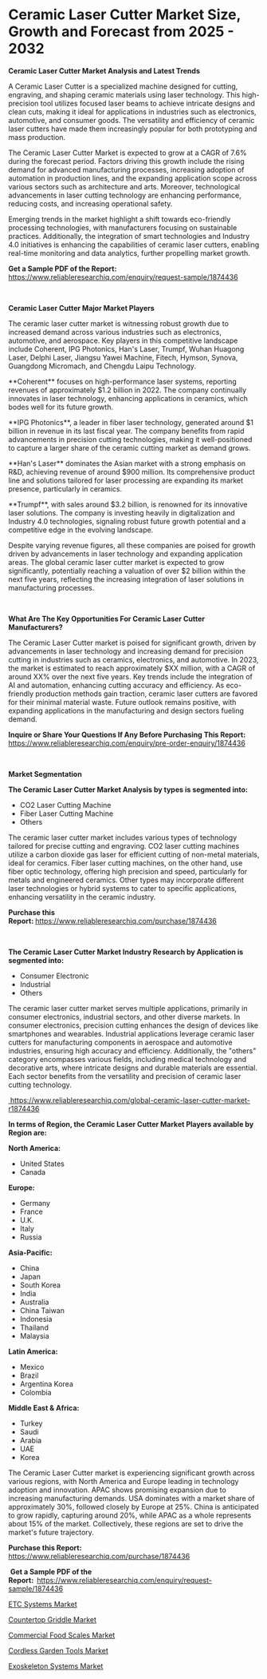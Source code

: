 <p><h1>Ceramic Laser Cutter Market Size, Growth and Forecast from 2025 - 2032</h1></p><p><strong>Ceramic Laser Cutter Market Analysis and Latest Trends</strong></p>
<p><p>A Ceramic Laser Cutter is a specialized machine designed for cutting, engraving, and shaping ceramic materials using laser technology. This high-precision tool utilizes focused laser beams to achieve intricate designs and clean cuts, making it ideal for applications in industries such as electronics, automotive, and consumer goods. The versatility and efficiency of ceramic laser cutters have made them increasingly popular for both prototyping and mass production.</p><p>The Ceramic Laser Cutter Market is expected to grow at a CAGR of 7.6% during the forecast period. Factors driving this growth include the rising demand for advanced manufacturing processes, increasing adoption of automation in production lines, and the expanding application scope across various sectors such as architecture and arts. Moreover, technological advancements in laser cutting technology are enhancing performance, reducing costs, and increasing operational safety. </p><p>Emerging trends in the market highlight a shift towards eco-friendly processing technologies, with manufacturers focusing on sustainable practices. Additionally, the integration of smart technologies and Industry 4.0 initiatives is enhancing the capabilities of ceramic laser cutters, enabling real-time monitoring and data analytics, further propelling market growth.</p></p>
<p><strong>Get a Sample PDF of the Report:&nbsp;</strong> <a href="https://www.reliableresearchiq.com/enquiry/request-sample/1874436?utm_campaign=2276&utm_medium=2&utm_source=Github&utm_content=ia&utm_term=11042025&utm_id=ceramic-laser-cutter">https://www.reliableresearchiq.com/enquiry/request-sample/1874436</a></p>
<p>&nbsp;</p>
<p><strong>Ceramic Laser Cutter Major Market Players</strong></p>
<p><p>The ceramic laser cutter market is witnessing robust growth due to increased demand across various industries such as electronics, automotive, and aerospace. Key players in this competitive landscape include Coherent, IPG Photonics, Han's Laser, Trumpf, Wuhan Huagong Laser, Delphi Laser, Jiangsu Yawei Machine, Fitech, Hymson, Synova, Guangdong Micromach, and Chengdu Laipu Technology.</p><p>**Coherent** focuses on high-performance laser systems, reporting revenues of approximately $1.2 billion in 2022. The company continually innovates in laser technology, enhancing applications in ceramics, which bodes well for its future growth. </p><p>**IPG Photonics**, a leader in fiber laser technology, generated around $1 billion in revenue in its last fiscal year. The company benefits from rapid advancements in precision cutting technologies, making it well-positioned to capture a larger share of the ceramic cutting market as demand grows.</p><p>**Han's Laser** dominates the Asian market with a strong emphasis on R&D, achieving revenue of around $900 million. Its comprehensive product line and solutions tailored for laser processing are expanding its market presence, particularly in ceramics.</p><p>**Trumpf**, with sales around $3.2 billion, is renowned for its innovative laser solutions. The company is investing heavily in digitalization and Industry 4.0 technologies, signaling robust future growth potential and a competitive edge in the evolving landscape.</p><p>Despite varying revenue figures, all these companies are poised for growth driven by advancements in laser technology and expanding application areas. The global ceramic laser cutter market is expected to grow significantly, potentially reaching a valuation of over $2 billion within the next five years, reflecting the increasing integration of laser solutions in manufacturing processes.</p></p>
<p>&nbsp;</p>
<p><strong>What Are The Key Opportunities For Ceramic Laser Cutter Manufacturers?</strong></p>
<p><p>The Ceramic Laser Cutter market is poised for significant growth, driven by advancements in laser technology and increasing demand for precision cutting in industries such as ceramics, electronics, and automotive. In 2023, the market is estimated to reach approximately $XX million, with a CAGR of around XX% over the next five years. Key trends include the integration of AI and automation, enhancing cutting accuracy and efficiency. As eco-friendly production methods gain traction, ceramic laser cutters are favored for their minimal material waste. Future outlook remains positive, with expanding applications in the manufacturing and design sectors fueling demand.</p></p>
<p><strong>Inquire or Share Your Questions If Any Before Purchasing This Report:</strong> <a href="https://www.reliableresearchiq.com/enquiry/pre-order-enquiry/1874436?utm_campaign=2276&utm_medium=2&utm_source=Github&utm_content=ia&utm_term=11042025&utm_id=ceramic-laser-cutter">https://www.reliableresearchiq.com/enquiry/pre-order-enquiry/1874436</a></p>
<p>&nbsp;</p>
<p><strong>Market Segmentation</strong></p>
<p><strong>The Ceramic Laser Cutter Market Analysis by types is segmented into:</strong></p>
<p><ul><li>CO2 Laser Cutting Machine</li><li>Fiber Laser Cutting Machine</li><li>Others</li></ul></p>
<p><p>The ceramic laser cutter market includes various types of technology tailored for precise cutting and engraving. CO2 laser cutting machines utilize a carbon dioxide gas laser for efficient cutting of non-metal materials, ideal for ceramics. Fiber laser cutting machines, on the other hand, use fiber optic technology, offering high precision and speed, particularly for metals and engineered ceramics. Other types may incorporate different laser technologies or hybrid systems to cater to specific applications, enhancing versatility in the ceramic industry.</p></p>
<p><strong>Purchase this Report:&nbsp;</strong><a href="https://www.reliableresearchiq.com/purchase/1874436?utm_campaign=2276&utm_medium=2&utm_source=Github&utm_content=ia&utm_term=11042025&utm_id=ceramic-laser-cutter">https://www.reliableresearchiq.com/purchase/1874436</a></p>
<p>&nbsp;</p>
<p><strong>The Ceramic Laser Cutter Market Industry Research by Application is segmented into:</strong></p>
<p><ul><li>Consumer Electronic</li><li>Industrial</li><li>Others</li></ul></p>
<p><p>The ceramic laser cutter market serves multiple applications, primarily in consumer electronics, industrial sectors, and other diverse markets. In consumer electronics, precision cutting enhances the design of devices like smartphones and wearables. Industrial applications leverage ceramic laser cutters for manufacturing components in aerospace and automotive industries, ensuring high accuracy and efficiency. Additionally, the "others" category encompasses various fields, including medical technology and decorative arts, where intricate designs and durable materials are essential. Each sector benefits from the versatility and precision of ceramic laser cutting technology.</p></p>
<p><a href="https://www.reliableresearchiq.com/global-ceramic-laser-cutter-market-r1874436?utm_campaign=2276&utm_medium=2&utm_source=Github&utm_content=ia&utm_term=11042025&utm_id=ceramic-laser-cutter">&nbsp;https://www.reliableresearchiq.com/global-ceramic-laser-cutter-market-r1874436</a></p>
<p><strong>In terms of Region, the Ceramic Laser Cutter Market Players available by Region are:</strong></p>
<p>
    <p> <strong> North America: </strong>
        <ul>
            <li>United States</li>
            <li>Canada</li>
        </ul>
        </p> 
    <p> <strong> Europe: </strong>
        <ul>
            <li>Germany</li>
            <li>France</li>
            <li>U.K.</li>
            <li>Italy</li>
            <li>Russia</li>
        </ul>
        </p> 
    <p> <strong> Asia-Pacific: </strong>
        <ul>
            <li>China</li>
            <li>Japan</li>
            <li>South Korea</li>
            <li>India</li>
            <li>Australia</li>
            <li>China Taiwan</li>
            <li>Indonesia</li>
            <li>Thailand</li>
            <li>Malaysia</li>
        </ul>
        </p> 
    <p> <strong> Latin America: </strong>
        <ul>
            <li>Mexico</li>
            <li>Brazil</li>
            <li>Argentina Korea</li>
            <li>Colombia</li>
        </ul>
        </p> 
    <p> <strong> Middle East & Africa: </strong>
        <ul>
            <li>Turkey</li>
            <li>Saudi</li>
            <li>Arabia</li>
            <li>UAE</li>
            <li>Korea</li>
        </ul>
    </p>
    </p>
<p><p>The Ceramic Laser Cutter market is experiencing significant growth across various regions, with North America and Europe leading in technology adoption and innovation. APAC shows promising expansion due to increasing manufacturing demands. USA dominates with a market share of approximately 30%, followed closely by Europe at 25%. China is anticipated to grow rapidly, capturing around 20%, while APAC as a whole represents about 15% of the market. Collectively, these regions are set to drive the market's future trajectory.</p></p>
<p><strong>Purchase this Report: </strong><a href="https://www.reliableresearchiq.com/purchase/1874436?utm_campaign=2276&utm_medium=2&utm_source=Github&utm_content=ia&utm_term=11042025&utm_id=ceramic-laser-cutter">https://www.reliableresearchiq.com/purchase/1874436</a></p>
<p>&nbsp;<strong>Get a Sample PDF of the Report:&nbsp;&nbsp;</strong><a href="https://www.reliableresearchiq.com/enquiry/request-sample/1874436?utm_campaign=2276&utm_medium=2&utm_source=Github&utm_content=ia&utm_term=11042025&utm_id=ceramic-laser-cutter">https://www.reliableresearchiq.com/enquiry/request-sample/1874436</a></p>
<p><strong></strong></p>
<p><p><a href="https://github.com/boonegoicks7/Market-Research-Report-List-1/blob/main/etc-systems-market.md?utm_campaign=2276&utm_medium=2&utm_source=Github&utm_content=ia&utm_term=11042025&utm_id=ceramic-laser-cutter">ETC Systems Market</a></p><p><a href="https://github.com/abuegalawixo/Market-Research-Report-List-1/blob/main/countertop-griddle-market.md?utm_campaign=2276&utm_medium=2&utm_source=Github&utm_content=ia&utm_term=11042025&utm_id=ceramic-laser-cutter">Countertop Griddle Market</a></p><p><a href="https://github.com/cernkomlkawi/Market-Research-Report-List-1/blob/main/commercial-food-scales-market.md?utm_campaign=2276&utm_medium=2&utm_source=Github&utm_content=ia&utm_term=11042025&utm_id=ceramic-laser-cutter">Commercial Food Scales Market</a></p><p><a href="https://github.com/trossdushi7u/Market-Research-Report-List-1/blob/main/cordless-garden-tools-market.md?utm_campaign=2276&utm_medium=2&utm_source=Github&utm_content=ia&utm_term=11042025&utm_id=ceramic-laser-cutter">Cordless Garden Tools Market</a></p><p><a href="https://github.com/gavalegeyndt26/Market-Research-Report-List-1/blob/main/exoskeleton-systems-market.md?utm_campaign=2276&utm_medium=2&utm_source=Github&utm_content=ia&utm_term=11042025&utm_id=ceramic-laser-cutter">Exoskeleton Systems Market</a></p></p>